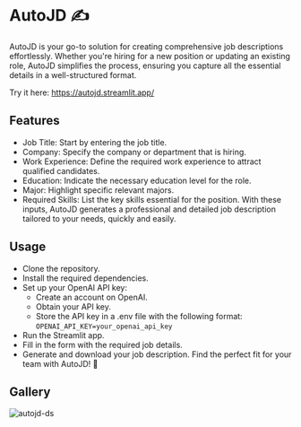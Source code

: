# AutoJD ✍️
AutoJD is your go-to solution for creating comprehensive job descriptions effortlessly. Whether you're hiring for a new position or updating an existing role, AutoJD simplifies the process, ensuring you capture all the essential details in a well-structured format.

Try it here: https://autojd.streamlit.app/

## Features
- Job Title: Start by entering the job title.
- Company: Specify the company or department that is hiring.
- Work Experience: Define the required work experience to attract qualified candidates.
- Education: Indicate the necessary education level for the role.
- Major: Highlight specific relevant majors.
- Required Skills: List the key skills essential for the position.
With these inputs, AutoJD generates a professional and detailed job description tailored to your needs, quickly and easily.

## Usage
- Clone the repository.
- Install the required dependencies.
- Set up your OpenAI API key:
  - Create an account on OpenAI.
  - Obtain your API key.
  - Store the API key in a .env file with the following format: `OPENAI_API_KEY=your_openai_api_key`
- Run the Streamlit app.
- Fill in the form with the required job details.
- Generate and download your job description.
Find the perfect fit for your team with AutoJD! 🚀

## Gallery
![autojd-ds](https://github.com/user-attachments/assets/81b5f60a-e648-442c-a867-3c7155814b99)
